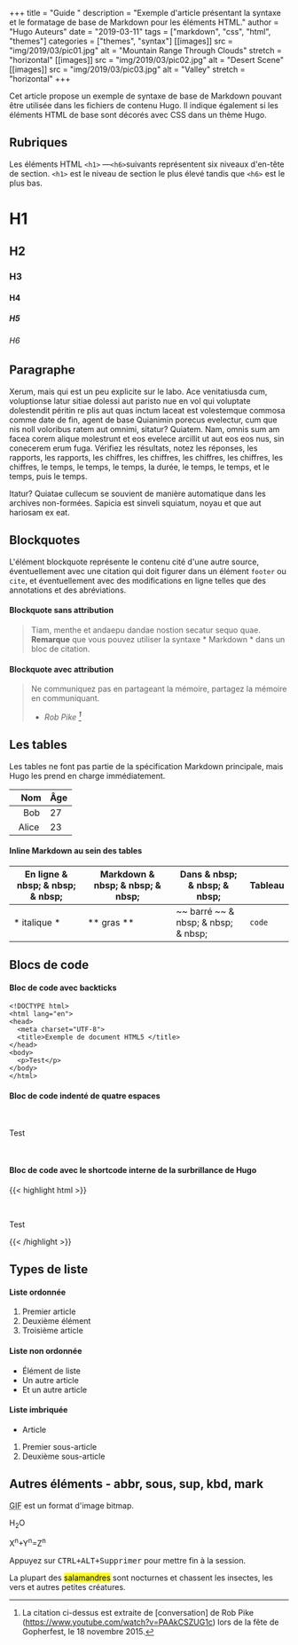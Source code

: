 +++
title = "Guide "
description = "Exemple d'article présentant la syntaxe et le formatage de base de Markdown pour les éléments HTML."
author = "Hugo Auteurs"
date = "2019-03-11"
tags = ["markdown", "css", "html", "themes"]
categories = ["themes", "syntax"]
[[images]]
  src = "img/2019/03/pic01.jpg"
  alt = "Mountain Range Through Clouds"
  stretch = "horizontal"
[[images]]
  src = "img/2019/03/pic02.jpg"
  alt = "Desert Scene"
[[images]]
  src = "img/2019/03/pic03.jpg"
  alt = "Valley"
  stretch = "horizontal"
+++

Cet article propose un exemple de syntaxe de base de Markdown pouvant être utilisée dans les fichiers de contenu Hugo. Il indique également si les éléments HTML de base sont décorés avec CSS dans un thème Hugo.
<!--more-->

## Rubriques

Les éléments HTML `<h1>` —` <h6> `suivants représentent six niveaux d'en-tête de section. `<h1>` est le niveau de section le plus élevé tandis que `<h6>` est le plus bas.

# H1
## H2
### H3
#### H4
##### H5
###### H6

## Paragraphe

Xerum, mais qui est un peu explicite sur le labo. Ace venitatiusda cum, voluptionse latur sitiae dolessi aut paristo nue en vol qui voluptate dolestendit péritin re plis aut quas inctum laceat est volestemque commosa comme date de fin, agent de base Quianimin porecus evelectur, cum que nis noll voloribus ratem aut omnimi, sitatur? Quiatem. Nam, omnis sum am facea corem alique molestrunt et eos evelece arcillit ut aut eos eos nus, sin conecerem erum fuga. Vérifiez les résultats, notez les réponses, les rapports, les rapports, les chiffres, les chiffres, les chiffres, les chiffres, les chiffres, le temps, le temps, le temps, la durée, le temps, le temps, et le temps, puis le temps.

Itatur? Quiatae cullecum se souvient de manière automatique dans les archives non-formées. Sapicia est sinveli squiatum, noyau et que aut hariosam ex eat.

## Blockquotes

L'élément blockquote représente le contenu cité d'une autre source, éventuellement avec une citation qui doit figurer dans un élément `footer` ou` cite`, et éventuellement avec des modifications en ligne telles que des annotations et des abréviations.

#### Blockquote sans attribution

> Tiam, menthe et andaepu dandae nostion secatur sequo quae.
> **Remarque** que vous pouvez utiliser la syntaxe * Markdown * dans un bloc de citation.

#### Blockquote avec attribution

> Ne communiquez pas en partageant la mémoire, partagez la mémoire en communiquant. </p>
> - <cite> Rob Pike [^1] </cite>


[^1]: La citation ci-dessus est extraite de [conversation] de Rob Pike (https://www.youtube.com/watch?v=PAAkCSZUG1c) lors de la fête de Gopherfest, le 18 novembre 2015.

## Les tables

Les tables ne font pas partie de la spécification Markdown principale, mais Hugo les prend en charge immédiatement.

   Nom | Âge
-------- | ------
    Bob | 27
  Alice | 23

#### Inline Markdown au sein des tables

| En ligne & nbsp; & nbsp; & nbsp; | Markdown & nbsp; & nbsp; & nbsp; | Dans & nbsp; & nbsp; & nbsp; | Tableau |
| ---------- | --------- | ----------------- | ---------- |
| * italique * | ** gras ** | ~~ barré ~~ & nbsp; & nbsp; & nbsp; | `code` |

## Blocs de code

#### Bloc de code avec backticks

```
<!DOCTYPE html>
<html lang="en">
<head>
  <meta charset="UTF-8">
  <title>Exemple de document HTML5 </title>
</head>
<body>
  <p>Test</p>
</body>
</html>
```
#### Bloc de code indenté de quatre espaces

    <!DOCTYPE html>
    <html lang="en">
    <head>
      <meta charset="UTF-8">
      <title>Exemple de document HTML5</title>
    </head>
    <body>
      <p>Test</p>
    </body>
    </html>

#### Bloc de code avec le shortcode interne de la surbrillance de Hugo
{{< highlight html >}}
<!DOCTYPE html>
<html lang="en">
<head>
  <meta charset="UTF-8">
  <title> Exemple de document HTML5 </title>
</head>
<body>
  <p>Test</p>
</body>
</html>
{{< /highlight >}}

## Types de liste

#### Liste ordonnée

1. Premier article
2. Deuxième élément
3. Troisième article

#### Liste non ordonnée

* Élément de liste
* Un autre article
* Et un autre article

#### Liste imbriquée

* Article
1. Premier sous-article
2. Deuxième sous-article

## Autres éléments - abbr, sous, sup, kbd, mark

<abbr title="Format d'échange graphique">GIF</abbr> est un format d'image bitmap.

H<sub>2</sub>O

X<sup>n</sup>+Y<sup>n</sup>=Z<sup>n</sup>

Appuyez sur <kbd><kbd>CTRL</kbd>+<kbd>ALT</kbd>+<kbd>Supprimer</kbd></kbd> pour mettre fin à la session.

La plupart des <mark>salamandres</mark> sont nocturnes et chassent les insectes, les vers et autres petites créatures.
